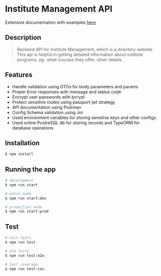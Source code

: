 # Institute Management API

Extensive documentation with examples [here](https://documenter.getpostman.com/view/20805847/2s9YJaX3N7)

## Description
> Backend API for Institute Management, which is a directory website. This api is helpful in getting detailed information about institute programs, eg- what courses they offer, other details. 

## Features
- Handle validation using DTOs for body parameters and params
- Proper Error responses with message and status code
- Encrypt user passwords with bcrypt
- Protect sensitive routes using passport jwt strategy
- API documentation using Postman
- Config Schema validation using Joi
- Used environment variables for storing sensitive keys and other configs
- Used online PostreSQL db for storing records and TypeORM for database operations

## Installation

```bash
$ npm install
```

## Running the app

```bash
# development
$ npm run start

# watch mode
$ npm run start:dev

# production mode
$ npm run start:prod
```

## Test

```bash
# unit tests
$ npm run test

# e2e tests
$ npm run test:e2e

# test coverage
$ npm run test:cov
```
